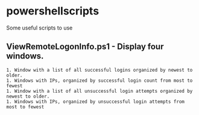 # powershellscripts
Some useful scripts to use


## ViewRemoteLogonInfo.ps1 - Display four windows. 
    1. Window with a list of all successful logins organized by newest to older. 
    1. Windows with IPs, organized by successful login count from most to fewest
    1. Window with a list of all unsuccessful login attempts organized by newest to older. 
    1. Windows with IPs, organized by unsuccessful login attempts from most to fewest
